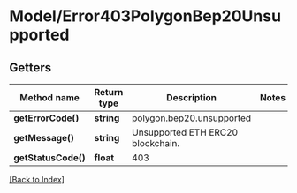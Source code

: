 # Model/Error403PolygonBep20Unsupported

## Getters

Method name | Return type | Description | Notes
------------ | ------------- | ------------- | -------------
**getErrorCode()** | **string** | polygon.bep20.unsupported |
**getMessage()** | **string** | Unsupported ETH ERC20 blockchain. |
**getStatusCode()** | **float** | 403 |

[[Back to Index]](../index.md)
